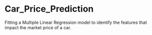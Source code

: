 # Car_Price_Prediction
Fitting a Multiple Linear Regression model to identify the features that impact the market price of a car.
